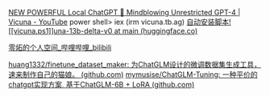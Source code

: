 [NEW POWERFUL Local ChatGPT 🤯 Mindblowing Unrestricted GPT-4 | Vicuna - YouTube](https://www.youtube.com/watch?v=ByV5w1ES38A&ab_channel=TroubleChute)
power shell> iex (irm vicuna.tb.ag)
[自动安装脚本![[vicuna.ps1]]una-13b-delta-v0 at main (huggingface.co)](https://huggingface.co/lmsys/vicuna-13b-delta-v0/tree/main)

[零炻的个人空间_哔哩哔哩_bilibili](https://space.bilibili.com/7990701/video)


[huang1332/finetune_dataset_maker: 为ChatGLM设计的微调数据集生成工具，速来制作自己的猫娘。 (github.com)](https://github.com/huang1332/finetune_dataset_maker)
[mymusise/ChatGLM-Tuning: 一种平价的chatgpt实现方案, 基于ChatGLM-6B + LoRA (github.com)](https://github.com/mymusise/ChatGLM-Tuning)
